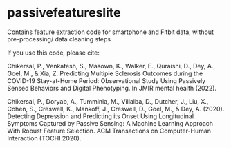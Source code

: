 # passivefeatureslite
Contains feature extraction code for smartphone and Fitbit data, without pre-processing/ data cleaning steps


If you use this code, please cite:

Chikersal, P., Venkatesh, S., Masown, K., Walker, E., Quraishi, D., Dey, A., Goel, M., & Xia, Z. Predicting Multiple Sclerosis Outcomes during the COVID-19 Stay-at-Home Period: Observational Study Using Passively Sensed Behaviors and Digital Phenotyping. In JMIR mental health (2022).

Chikersal, P., Doryab, A., Tumminia, M., Villalba, D., Dutcher, J., Liu, X., Cohen, S., Creswell, K., Mankoff, J., Creswell, D., Goel, M., & Dey, A. (2020). Detecting Depression and Predicting its Onset Using Longitudinal Symptoms Captured by Passive Sensing: A Machine Learning Approach With Robust Feature Selection. ACM Transactions on Computer-Human Interaction (TOCHI 2020).


